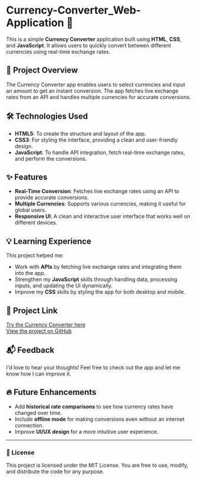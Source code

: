 # Currency-Converter_Web-Application 💱

This is a simple **Currency Converter** application built using **HTML**, **CSS**, and **JavaScript**. It allows users to quickly convert between different currencies using real-time exchange rates.

## 🚀 Project Overview

The Currency Converter app enables users to select currencies and input an amount to get an instant conversion. The app fetches live exchange rates from an API and handles multiple currencies for accurate conversions.

## 🛠️ Technologies Used

- **HTML5**: To create the structure and layout of the app.
- **CSS3**: For styling the interface, providing a clean and user-friendly design.
- **JavaScript**: To handle API integration, fetch real-time exchange rates, and perform the conversions.

## ✨ Features

- **Real-Time Conversion**: Fetches live exchange rates using an API to provide accurate conversions.
- **Multiple Currencies**: Supports various currencies, making it useful for global users.
- **Responsive UI**: A clean and interactive user interface that works well on different devices.

## 💡 Learning Experience

This project helped me:
- Work with **APIs** by fetching live exchange rates and integrating them into the app.
- Strengthen my **JavaScript** skills through handling data, processing inputs, and updating the UI dynamically.
- Improve my **CSS** skills by styling the app for both desktop and mobile.

## 🔗 Project Link

[Try the Currency Converter here](#)  
[View the project on GitHub](https://github.com/Tanish8923/Currency-Converter)

## 📬 Feedback

I'd love to hear your thoughts! Feel free to check out the app and let me know how I can improve it.

## 🔥 Future Enhancements

- Add **historical rate comparisons** to see how currency rates have changed over time.
- Include **offline mode** for making conversions even without an internet connection.
- Improve **UI/UX design** for a more intuitive user experience.

---

### 📄 License

This project is licensed under the MIT License. You are free to use, modify, and distribute the code for any purpose.
